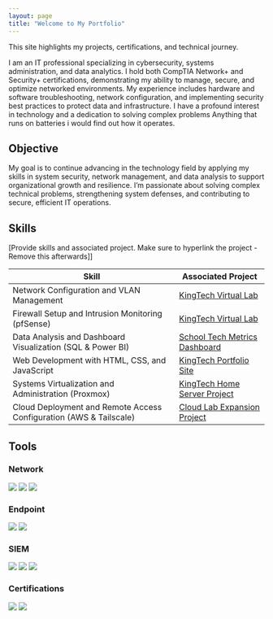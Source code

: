 ```yaml
---
layout: page
title: "Welcome to My Portfolio"
---
```

This site highlights my projects, certifications, and technical journey.

I am an IT professional specializing in cybersecurity, systems administration, and data analytics. I hold both CompTIA Network+ and Security+ certifications, demonstrating my ability to manage, secure, and optimize networked environments. My experience includes hardware and software troubleshooting, network configuration, and implementing security best practices to protect data and infrastructure. I have a profound interest in technology and a dedication to solving complex problems Anything that runs on batteries i would find out how it operates.

## Objective
My goal is to continue advancing in the technology field by applying my skills in system security, network management, and data analysis to support organizational growth and resilience. I’m passionate about solving complex technical problems, strengthening system defenses, and contributing to secure, efficient IT operations.

## Skills
[Provide skills and associated project. Make sure to hyperlink the project - Remove this afterwards]]

| Skill                                         | Associated Project |
|-----------------------------------------------|--------------------|
| Network Configuration and VLAN Management     | [KingTech Virtual Lab](https://github.com/Kingtechs/Kingtechs) |
| Firewall Setup and Intrusion Monitoring (pfSense) | [KingTech Virtual Lab](https://github.com/Kingtechs/Kingtechs) |
| Data Analysis and Dashboard Visualization (SQL & Power BI) | [School Tech Metrics Dashboard](https://github.com/Kingtechs/Data-Dashboard) |
| Web Development with HTML, CSS, and JavaScript | [KingTech Portfolio Site](https://kingtechs.github.io/Kingtechs/) |
| Systems Virtualization and Administration (Proxmox) | [KingTech Home Server Project](https://github.com/Kingtechs/Kingtechs) |
| Cloud Deployment and Remote Access Configuration (AWS & Tailscale) | [Cloud Lab Expansion Project](https://github.com/Kingtechs/Kingtechs) |

## Tools

<h3>Network</h3>
<p>
  <img src="https://img.shields.io/badge/-Wireshark-007ACC?style=for-the-badge&logo=wireshark&logoColor=white" />
  <img src="https://img.shields.io/badge/-Suricata-DC143C?style=for-the-badge&logoColor=white" />
  <img src="https://img.shields.io/badge/-Zeek-5B5B5B?style=for-the-badge&logoColor=white" />
</p>

<h3>Endpoint</h3>
<p>
  <img src="https://img.shields.io/badge/-Microsoft%20Defender%20for%20Endpoint-0078D7?style=for-the-badge&logo=microsoft&logoColor=white" />
  <img src="https://img.shields.io/badge/-Velociraptor-4B0082?style=for-the-badge&logoColor=white" />
</p>

<h3>SIEM</h3>
<p>
  <img src="https://img.shields.io/badge/-Microsoft%20Sentinel-0078D7?style=for-the-badge&logo=microsoft&logoColor=white" />
  <img src="https://img.shields.io/badge/-Splunk-000000?style=for-the-badge&logo=splunk&logoColor=white" />
  <img src="https://img.shields.io/badge/-Elastic-005571?style=for-the-badge&logo=elastic&logoColor=white" />
</p>

<h3>Certifications</h3>
<p>
  <img src="https://img.shields.io/badge/-Security+-FF0000?style=for-the-badge&logo=comptia&logoColor=white" />
  <img src="https://img.shields.io/badge/-Network+-007ACC?style=for-the-badge&logo=comptia&logoColor=white" />
</p>


